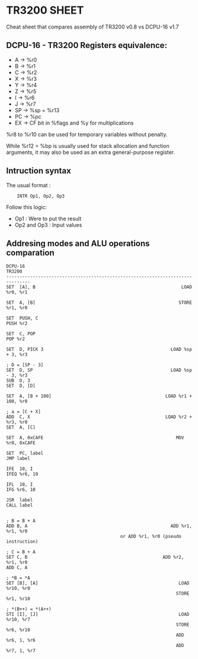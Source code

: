 TR3200 SHEET
============

Cheat sheet that compares assembly of TR3200 v0.8 vs DCPU-16 v1.7 

## DCPU-16 - TR3200 Registers equivalence:
    
- A   -> %r0
- B   -> %r1
- C   -> %r2
- X   -> %r3
- Y   -> %r4
- Z   -> %r5
- I   -> %r6
- J   -> %r7
- SP  -> %sp = %r13
- PC  -> %pc
- EX  -> CF bit in %flags and %y for multiplications

%r8 to %r10 can be used for temporary variables without penalty.

While %r12 = %bp is usually used for stack allocation and function arguments, it may also be used as an extra general-purpose register.

## Intruction syntax

The usual format : 

		INTR Op1, Op2, Op3 

Follow this logic:
		
- Op1 : Were to put the result
- Op2 and Op3 : Input values

## Addresing modes and ALU operations comparation

    DCPU-16                                                                  TR3200
    -------------------------------------------------------------------------------
    SET  [A], B                                                       LOAD %r0, %r1
    
    SET  A, [B]                                                      STORE %r1, %r0
    
    SET  PUSH, C                                                           PUSH %r2

    SET  C, POP                                                             POP %r2

    SET  D, PICK 3                                                LOAD %sp + 3, %r3

    ; D = [SP - 3]
    SET  D, SP                                                    LOAD %sp - 3, %r3
    SUB  D, 3
    SET  D, [D]                                                

    SET  A, [B + 100]                                           LOAD %r1 + 100, %r0
    
    ; a = [C + X]
    ADD  C, X                                                   LOAD %r2 + %r3, %r0
    SET  A, [C]                                          

    SET  A, 0xCAFE                                                  MOV %r0, 0xCAFE
    
    SET  PC, label                                                        JMP label

    IFE  10, I                                                         IFEQ %r6, 10

    IFL  10, I                                                          IFG %r6, 10

    JSR  label                                                           CALL label


    ; B = B + A
    ADD B, A                                                      ADD %r1, %r1, %r0
                                               or ADD %r1, %r0 (pseudo instruction)
    
    ; C = B + A
    SET C, B                                                   ADD %r2, %r1, %r0
    ADD C, A

    ; *B = *A
    SET [B], [A]                                                     LOAD %r10, %r0
                                                                    STORE %r1, %r10

    ; *(B++) = *(A++)
    STI [I], [J]                                                     LOAD %r10, %r7
                                                                    STORE %r6, %r10
                                                                    ADD %r6, 1, %r6
                                                                    ADD %r7, 1, %r7
